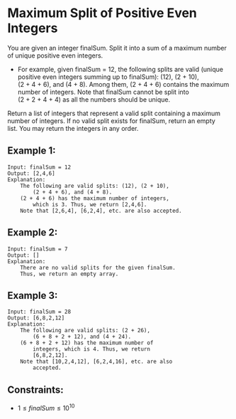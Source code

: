 # Maximum Split of Positive Even Integers

You are given an integer finalSum. Split it into a sum of a maximum number  
of unique positive even integers.

* For example, given finalSum = 12, the following splits are valid (unique  
    positive even integers summing up to finalSum): (12), (2 + 10),  
    (2 + 4 + 6), and (4 + 8). Among them, (2 + 4 + 6) contains the maximum  
    number of integers. Note that finalSum cannot be split into  
    (2 + 2 + 4 + 4) as all the numbers should be unique.

Return a list of integers that represent a valid split containing a maximum  
number of integers. If no valid split exists for finalSum, return an empty  
list. You may return the integers in any order.

 

## Example 1:

    Input: finalSum = 12
    Output: [2,4,6]
    Explanation: 
        The following are valid splits: (12), (2 + 10), 
            (2 + 4 + 6), and (4 + 8).
        (2 + 4 + 6) has the maximum number of integers, 
            which is 3. Thus, we return [2,4,6].
        Note that [2,6,4], [6,2,4], etc. are also accepted.

## Example 2:

    Input: finalSum = 7
    Output: []
    Explanation: 
        There are no valid splits for the given finalSum.
        Thus, we return an empty array.
        
## Example 3:

    Input: finalSum = 28
    Output: [6,8,2,12]
    Explanation: 
        The following are valid splits: (2 + 26),  
            (6 + 8 + 2 + 12), and (4 + 24). 
        (6 + 8 + 2 + 12) has the maximum number of 
            integers, which is 4. Thus, we return 
            [6,8,2,12].
        Note that [10,2,4,12], [6,2,4,16], etc. are also 
            accepted.

 

## Constraints:

* $1 \le finalSum \le 10^{10}$

